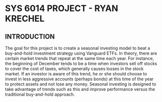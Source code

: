 # SYS 6014 PROJECT - RYAN KRECHEL

## INTRODUCTION

The goal for this project is to create a seasonal investing model to beat a buy-and-hold investment strategy using Vanguard ETFs. In theory, there are certain market trends that repeat at the same time each year. For instance, the beginning of December tends to be a time when investors sell off stocks to cover the cost of taxes, which generally causes losses in the stock market. If an investor is aware of this trend, he or she should choose to invest in less aggressive accounts (perhaps bonds) at this time of the year to protect assets and not lose any money. Seasonal investing is designed to take advantage of trends such as this and improve performance versus the traditional buy-and-hold approach. 
